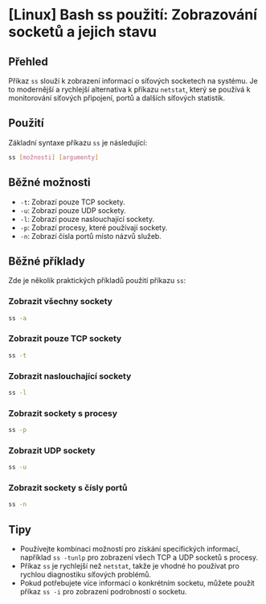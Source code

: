 # [Linux] Bash ss použití: Zobrazování socketů a jejich stavu

## Přehled
Příkaz `ss` slouží k zobrazení informací o síťových socketech na systému. Je to modernější a rychlejší alternativa k příkazu `netstat`, který se používá k monitorování síťových připojení, portů a dalších síťových statistik.

## Použití
Základní syntaxe příkazu `ss` je následující:

```bash
ss [možnosti] [argumenty]
```

## Běžné možnosti
- `-t`: Zobrazí pouze TCP sockety.
- `-u`: Zobrazí pouze UDP sockety.
- `-l`: Zobrazí pouze naslouchající sockety.
- `-p`: Zobrazí procesy, které používají sockety.
- `-n`: Zobrazí čísla portů místo názvů služeb.

## Běžné příklady
Zde je několik praktických příkladů použití příkazu `ss`:

### Zobrazit všechny sockety
```bash
ss -a
```

### Zobrazit pouze TCP sockety
```bash
ss -t
```

### Zobrazit naslouchající sockety
```bash
ss -l
```

### Zobrazit sockety s procesy
```bash
ss -p
```

### Zobrazit UDP sockety
```bash
ss -u
```

### Zobrazit sockety s čísly portů
```bash
ss -n
```

## Tipy
- Používejte kombinaci možností pro získání specifických informací, například `ss -tunlp` pro zobrazení všech TCP a UDP socketů s procesy.
- Příkaz `ss` je rychlejší než `netstat`, takže je vhodné ho používat pro rychlou diagnostiku síťových problémů.
- Pokud potřebujete více informací o konkrétním socketu, můžete použít příkaz `ss -i` pro zobrazení podrobností o socketu.